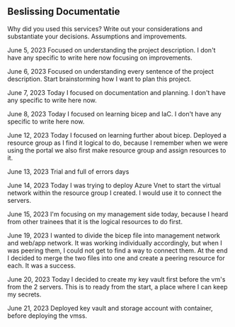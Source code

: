 ## Beslissing Documentatie

Why did you used this services? Write out your considerations and substantiate your decisions. Assumptions and improvements.

June 5, 2023
Focused on understanding the project description. I don't have any specific to write here now focusing on improvements.

June 6, 2023
Focused on understanding every sentence of the project description. Start brainstorming how I want to plan this project.

June 7, 2023
Today I focused on documentation and planning. I don't have any specific to write here now.

June 8, 2023
Today I focused on learning bicep and IaC. I don't have any specific to write here now.

June 12, 2023
Today I focused on learning further about bicep. Deployed a resource group as I find it logical to do, because I remember when we were using the portal we also first make resource group and assign resources to it.

June 13, 2023
Trial and full of errors days

June 14, 2023
Today I was trying to deploy Azure Vnet to start the virtual network within the resource group I created. I would use it to connect the servers.

June 15, 2023
I'm focusing on my management side today, because I heard from other trainees that it is the logical resources to do first.

June 19, 2023
I wanted to divide the bicep file into management network and web/app network. It was working individually accordingly, but when I was peering them, I could not get to find a way to connect them. At the end I decided to merge the two files into one and create a peering resource for each. It was a success.

June 20, 2023
Today I decided to create my key vault first before the vm's from the 2 servers. This is to ready from the start, a place where I can keep my secrets.

June 21, 2023
Deployed key vault and storage account with container, before deploying the vmss.
